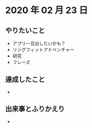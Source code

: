 # 2020 年 02 月 23 日

## やりたいこと

- アプリ一旦出したいかも？
- リングフィットアドベンチャー
- 研究
- フレーズ

## 達成したこと

-

## 出来事とふりかえり

-
